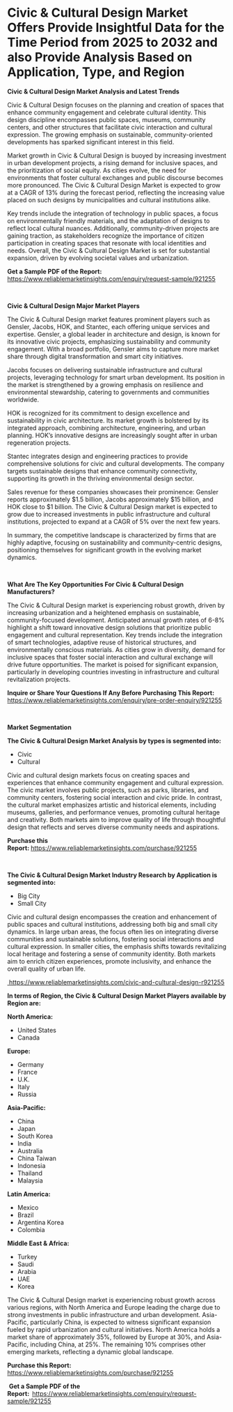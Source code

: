 <p><h1>Civic & Cultural Design Market Offers Provide Insightful Data for the Time Period from 2025 to 2032 and also Provide Analysis Based on Application, Type, and Region</h1></p><p><strong>Civic & Cultural Design Market Analysis and Latest Trends</strong></p>
<p><p>Civic & Cultural Design focuses on the planning and creation of spaces that enhance community engagement and celebrate cultural identity. This design discipline encompasses public spaces, museums, community centers, and other structures that facilitate civic interaction and cultural expression. The growing emphasis on sustainable, community-oriented developments has sparked significant interest in this field.</p><p>Market growth in Civic & Cultural Design is buoyed by increasing investment in urban development projects, a rising demand for inclusive spaces, and the prioritization of social equity. As cities evolve, the need for environments that foster cultural exchanges and public discourse becomes more pronounced. The Civic & Cultural Design Market is expected to grow at a CAGR of 13% during the forecast period, reflecting the increasing value placed on such designs by municipalities and cultural institutions alike.</p><p>Key trends include the integration of technology in public spaces, a focus on environmentally friendly materials, and the adaptation of designs to reflect local cultural nuances. Additionally, community-driven projects are gaining traction, as stakeholders recognize the importance of citizen participation in creating spaces that resonate with local identities and needs. Overall, the Civic & Cultural Design Market is set for substantial expansion, driven by evolving societal values and urbanization.</p></p>
<p><strong>Get a Sample PDF of the Report:&nbsp;</strong> <a href="https://www.reliablemarketinsights.com/enquiry/request-sample/921255?utm_campaign=2193&utm_medium=2&utm_source=Github&utm_content=ia&utm_term=18042025&utm_id=civic-cultural-design">https://www.reliablemarketinsights.com/enquiry/request-sample/921255</a></p>
<p>&nbsp;</p>
<p><strong>Civic & Cultural Design Major Market Players</strong></p>
<p><p>The Civic & Cultural Design market features prominent players such as Gensler, Jacobs, HOK, and Stantec, each offering unique services and expertise. Gensler, a global leader in architecture and design, is known for its innovative civic projects, emphasizing sustainability and community engagement. With a broad portfolio, Gensler aims to capture more market share through digital transformation and smart city initiatives.</p><p>Jacobs focuses on delivering sustainable infrastructure and cultural projects, leveraging technology for smart urban development. Its position in the market is strengthened by a growing emphasis on resilience and environmental stewardship, catering to governments and communities worldwide.</p><p>HOK is recognized for its commitment to design excellence and sustainability in civic architecture. Its market growth is bolstered by its integrated approach, combining architecture, engineering, and urban planning. HOK’s innovative designs are increasingly sought after in urban regeneration projects.</p><p>Stantec integrates design and engineering practices to provide comprehensive solutions for civic and cultural developments. The company targets sustainable designs that enhance community connectivity, supporting its growth in the thriving environmental design sector.</p><p>Sales revenue for these companies showcases their prominence: Gensler reports approximately $1.5 billion, Jacobs approximately $15 billion, and HOK close to $1 billion. The Civic & Cultural Design market is expected to grow due to increased investments in public infrastructure and cultural institutions, projected to expand at a CAGR of 5% over the next few years.</p><p>In summary, the competitive landscape is characterized by firms that are highly adaptive, focusing on sustainability and community-centric designs, positioning themselves for significant growth in the evolving market dynamics.</p></p>
<p>&nbsp;</p>
<p><strong>What Are The Key Opportunities For Civic & Cultural Design Manufacturers?</strong></p>
<p><p>The Civic & Cultural Design market is experiencing robust growth, driven by increasing urbanization and a heightened emphasis on sustainable, community-focused development. Anticipated annual growth rates of 6-8% highlight a shift toward innovative design solutions that prioritize public engagement and cultural representation. Key trends include the integration of smart technologies, adaptive reuse of historical structures, and environmentally conscious materials. As cities grow in diversity, demand for inclusive spaces that foster social interaction and cultural exchange will drive future opportunities. The market is poised for significant expansion, particularly in developing countries investing in infrastructure and cultural revitalization projects.</p></p>
<p><strong>Inquire or Share Your Questions If Any Before Purchasing This Report:</strong> <a href="https://www.reliablemarketinsights.com/enquiry/pre-order-enquiry/921255?utm_campaign=2193&utm_medium=2&utm_source=Github&utm_content=ia&utm_term=18042025&utm_id=civic-cultural-design">https://www.reliablemarketinsights.com/enquiry/pre-order-enquiry/921255</a></p>
<p>&nbsp;</p>
<p><strong>Market Segmentation</strong></p>
<p><strong>The Civic & Cultural Design Market Analysis by types is segmented into:</strong></p>
<p><ul><li>Civic</li><li>Cultural</li></ul></p>
<p><p>Civic and cultural design markets focus on creating spaces and experiences that enhance community engagement and cultural expression. The civic market involves public projects, such as parks, libraries, and community centers, fostering social interaction and civic pride. In contrast, the cultural market emphasizes artistic and historical elements, including museums, galleries, and performance venues, promoting cultural heritage and creativity. Both markets aim to improve quality of life through thoughtful design that reflects and serves diverse community needs and aspirations.</p></p>
<p><strong>Purchase this Report:&nbsp;</strong><a href="https://www.reliablemarketinsights.com/purchase/921255?utm_campaign=2193&utm_medium=2&utm_source=Github&utm_content=ia&utm_term=18042025&utm_id=civic-cultural-design">https://www.reliablemarketinsights.com/purchase/921255</a></p>
<p>&nbsp;</p>
<p><strong>The Civic & Cultural Design Market Industry Research by Application is segmented into:</strong></p>
<p><ul><li>Big City</li><li>Small City</li></ul></p>
<p><p>Civic and cultural design encompasses the creation and enhancement of public spaces and cultural institutions, addressing both big and small city dynamics. In large urban areas, the focus often lies on integrating diverse communities and sustainable solutions, fostering social interactions and cultural expression. In smaller cities, the emphasis shifts towards revitalizing local heritage and fostering a sense of community identity. Both markets aim to enrich citizen experiences, promote inclusivity, and enhance the overall quality of urban life.</p></p>
<p><a href="https://www.reliablemarketinsights.com/civic-and-cultural-design-r921255?utm_campaign=2193&utm_medium=2&utm_source=Github&utm_content=ia&utm_term=18042025&utm_id=civic-cultural-design">&nbsp;https://www.reliablemarketinsights.com/civic-and-cultural-design-r921255</a></p>
<p><strong>In terms of Region, the Civic & Cultural Design Market Players available by Region are:</strong></p>
<p>
    <p> <strong> North America: </strong>
        <ul>
            <li>United States</li>
            <li>Canada</li>
        </ul>
        </p> 
    <p> <strong> Europe: </strong>
        <ul>
            <li>Germany</li>
            <li>France</li>
            <li>U.K.</li>
            <li>Italy</li>
            <li>Russia</li>
        </ul>
        </p> 
    <p> <strong> Asia-Pacific: </strong>
        <ul>
            <li>China</li>
            <li>Japan</li>
            <li>South Korea</li>
            <li>India</li>
            <li>Australia</li>
            <li>China Taiwan</li>
            <li>Indonesia</li>
            <li>Thailand</li>
            <li>Malaysia</li>
        </ul>
        </p> 
    <p> <strong> Latin America: </strong>
        <ul>
            <li>Mexico</li>
            <li>Brazil</li>
            <li>Argentina Korea</li>
            <li>Colombia</li>
        </ul>
        </p> 
    <p> <strong> Middle East & Africa: </strong>
        <ul>
            <li>Turkey</li>
            <li>Saudi</li>
            <li>Arabia</li>
            <li>UAE</li>
            <li>Korea</li>
        </ul>
    </p>
    </p>
<p><p>The Civic & Cultural Design market is experiencing robust growth across various regions, with North America and Europe leading the charge due to strong investments in public infrastructure and urban development. Asia-Pacific, particularly China, is expected to witness significant expansion fueled by rapid urbanization and cultural initiatives. North America holds a market share of approximately 35%, followed by Europe at 30%, and Asia-Pacific, including China, at 25%. The remaining 10% comprises other emerging markets, reflecting a dynamic global landscape.</p></p>
<p><strong>Purchase this Report: </strong><a href="https://www.reliablemarketinsights.com/purchase/921255?utm_campaign=2193&utm_medium=2&utm_source=Github&utm_content=ia&utm_term=18042025&utm_id=civic-cultural-design">https://www.reliablemarketinsights.com/purchase/921255</a></p>
<p>&nbsp;<strong>Get a Sample PDF of the Report:&nbsp;&nbsp;</strong><a href="https://www.reliablemarketinsights.com/enquiry/request-sample/921255?utm_campaign=2193&utm_medium=2&utm_source=Github&utm_content=ia&utm_term=18042025&utm_id=civic-cultural-design">https://www.reliablemarketinsights.com/enquiry/request-sample/921255</a></p>
<p><strong></strong></p>
<p><p></p><p></p><p></p></p>